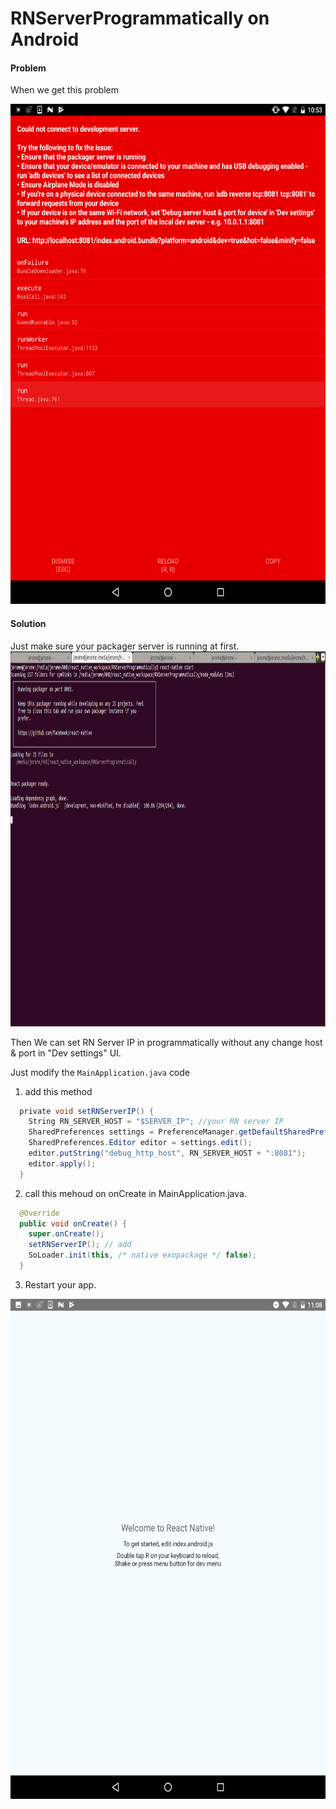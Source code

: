 # RNServerProgrammatically on Android
#### Problem
When we get this problem 

<img src="Screenshot_20170830-105322.png" alt="alt text" width="600" height="800">

#### Solution
Just make sure your packager server is running at first.
<img src="Screenshot_2017-08-30_11-20-52.png" alt="alt text" width="800" height="600">

Then We can set RN Server IP in programmatically without any change host & port in "Dev settings" UI.

Just modify the ```MainApplication.java``` code

1. add this method

```java
  private void setRNServerIP() {
    String RN_SERVER_HOST = "$SERVER_IP"; //your RN server IP
    SharedPreferences settings = PreferenceManager.getDefaultSharedPreferences(this);
    SharedPreferences.Editor editor = settings.edit();
    editor.putString("debug_http_host", RN_SERVER_HOST + ":8081");
    editor.apply();
  }
```

2. call this mehoud on onCreate in MainApplication.java. 
```java
  @Override
  public void onCreate() {
    super.onCreate();  
    setRNServerIP(); // add
    SoLoader.init(this, /* native exopackage */ false);
  }
```

3. Restart your app.
<img src="Screenshot_20170830-110854.png" alt="alt text" width="600" height="800">


